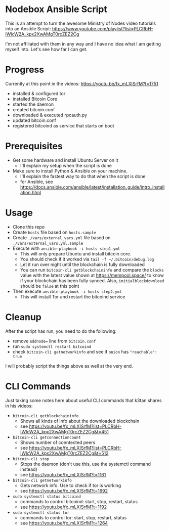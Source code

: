 # Nodebox Ansible Script

This is an attempt to turn the awesome Ministry of Nodes video tutorials
into an Ansible Script: https://www.youtube.com/playlist?list=PLCRbH-IWlcW2A_kpx2XwAMgT0rcZEZ2Cg

I'm not affiliated with them in any way and I have no idea what I am getting
myself into. Let's see how far I can get.

# Progress

Currently at this point in the videos: https://youtu.be/fx_mLXISrfM?t=1751

* installed & configured tor
* installed Bitcoin Core 
* started the daemon
* created bitcoin.conf
* downloaded & executed rpcauth.py
* updated bitcoin.conf
* registered bitcoind as service that starts on boot

# Prerequisites

* Get some hardware and install Ubuntu Server on it
  * I'll explain my setup when the script is done
* Make sure to install Python & Ansible on your machine.
  * I'll explain the fastest way to do that when the script is done
  * for Ansible, see https://docs.ansible.com/ansible/latest/installation_guide/intro_installation.html

# Usage

* Clone this repo
* Create `hosts` file based on `hosts.sample`
* Create `./vars/external_vars.yml` file based on `./vars/external_vars.yml.sample`
* Execute with `ansible-playbook -i hosts step1.yml`
  * This will only prepare Ubuntu and install bitcoin core.
  * You should check if it worked via `tail -f ~/.bitcoin/debug.log`
  * Let it run over night until the blockchain is fully downloaded
  * You can run `bitcoin-cli getblockchaininfo` and compare the `blocks` value
    with the latest value shown at https://mempool.space/ to know if your
    blockchain has been fully synced. Also, `initialblockdownload` should
    be `false` at this point
* Then execute `ansible-playbook -i hosts step2.yml`
  * This will install Tor and restart the bitcoind service

# Cleanup

After the script has run, you need to do the following:

* remove `addnode=` line from `bitcoin.conf`
* run `sudo systemctl restart bitcoind`
* check `bitcoin-cli getnetworkinfo` and see if `onion` has `"reachable": true`

I will probably script the things above as well at the very end.
# CLI Commands

Just taking some notes here about useful CLI commands that k3tan shares in 
his videos:

* `bitcoin-cli getblockchaininfo`
  * Shows all kinds of info about the downloaded blockchain
  * see https://youtu.be/fx_mLXISrfM?list=PLCRbH-IWlcW2A_kpx2XwAMgT0rcZEZ2Cg&t=451
* `bitcoin-cli getconnectioncount`
  * Shows number of conntected peers
  * see https://youtu.be/fx_mLXISrfM?list=PLCRbH-IWlcW2A_kpx2XwAMgT0rcZEZ2Cg&t=512
* `bitcoin-cli stop`
  * Stops the daemon (don't use this, use the systemctl command instead)
  * see https://youtu.be/fx_mLXISrfM?t=1161
* `bitcoin-cli getnetworkinfo`
  * Gets network info. Use to check if tor is working
  * see https://youtu.be/fx_mLXISrfM?t=1692
* `sudo systemctl status bitcoind`
  * commands to control bitcoind: start, stop, restart, status
  * see https://youtu.be/fx_mLXISrfM?t=1192
* `sudo systemctl status tor`
  * commands to control tor: start, stop, restart, status
  * see https://youtu.be/fx_mLXISrfM?t=1264
